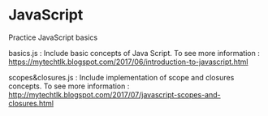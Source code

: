 # JavaScript
Practice JavaScript basics 

basics.js : 
Include basic concepts of Java Script. To see more information : https://mytechtlk.blogspot.com/2017/06/introduction-to-javascript.html 
            
scopes&closures.js :
Include implementation of scope and closures concepts. To see more information : http://mytechtlk.blogspot.com/2017/07/javascript-scopes-and-closures.html

